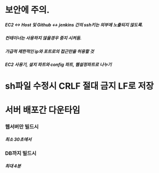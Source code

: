 # 보안에 주의.
##### EC2 <-> Host 및 Github <-> jenkins 간의 ssh키는 외부에 노출되지 않도록.
##### 컨테이너는 사용하지 않을경우 중지 시켜둠.
##### 가급적 제한적인 ip와 포트로의 접근만을 허용할 것
##### EC2 사용기, 설치 파트와 config 파트, 웹설정파트로 나누기
# sh파일 수정시 CRLF 절대 금지 LF로 저장
# 서버 배포간 다운타임
### 웹서버만 빌드시
##### 최소 30초에서
### DB까지 빌드시
##### 최대 4분
